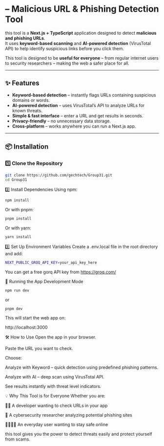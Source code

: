 # – Malicious URL & Phishing Detection Tool

this tool is a **Next.js + TypeScript** application designed to detect **malicious and phishing URLs**.  
It uses **keyword-based scanning** and **AI-powered detection** (VirusTotal API) to help identify suspicious links before you click them.

This tool is designed to be **useful for everyone** – from regular internet users to security researchers – making the web a safer place for all.

---

## ✨ Features

- **Keyword-based detection** – instantly flags URLs containing suspicious domains or words.
- **AI-powered detection** – uses VirusTotal’s API to analyze URLs for known threats.
- **Simple & fast interface** – enter a URL and get results in seconds.
- **Privacy-friendly** – no unnecessary data storage.
- **Cross-platform** – works anywhere you can run a Next.js app.

---

## 📦 Installation

### 1️⃣ Clone the Repository
```bash
git clone https://github.com/gechtech/Group31.git
cd Group31
```



2️⃣ Install Dependencies
Using npm:
```bash
npm install
```
Or with pnpm:
```bash
pnpm install
```
Or with yarn:
```bash
yarn install
```
3️⃣ Set Up Environment Variables
Create a .env.local file in the root directory and add:
```bash
NEXT_PUBLIC_GROQ_API_KEY=your_api_key_here
```
You can get a free gorq API key from https://groq.com/

🚀 Running the App
Development Mode
```bash
npm run dev
```
or
```bash
pnpm dev
```
This will start the  web app on:

http://localhost:3000



🛠 How to Use
Open the app in your browser.

Paste the URL you want to check.

Choose:

Analyze with Keyword – quick detection using predefined phishing patterns.

Analyze with AI – deep scan using VirusTotal API.

See results instantly with threat level indicators.

💡 Why This Tool is for Everyone
Whether you are:

🧑‍💻 A developer wanting to check URLs in your app

🔐 A cybersecurity researcher analyzing potential phishing sites

👨‍👩‍👧‍👦 An everyday user wanting to stay safe online

this tool gives you the power to detect threats easily and protect yourself from scams.






